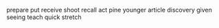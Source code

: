 prepare put receive shoot recall act pine younger article discovery given seeing teach quick stretch